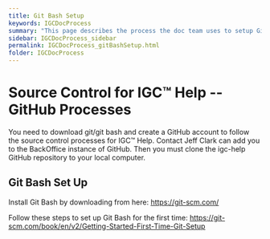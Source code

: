 ```yaml
---
title: Git Bash Setup
keywords: IGCDocProcess
summary: "This page describes the process the doc team uses to setup GitBash on their laptops."
sidebar: IGCDocProcess_sidebar
permalink: IGCDocProcess_gitBashSetup.html
folder: IGCDocProcess
---
```

Source Control for IGC™ Help -- GitHub Processes
================================================

You need to download git/git bash and create a GitHub account to follow
the source control processes for IGC™ Help. Contact Jeff Clark can add
you to the BackOffice instance of GitHub. Then you must clone the
igc-help GitHub repository to your local computer.

Git Bash Set Up
---------------

Install Git Bash by downloading from here: <https://git-scm.com/>

Follow these steps to set up Git Bash for the first time:
<https://git-scm.com/book/en/v2/Getting-Started-First-Time-Git-Setup>
